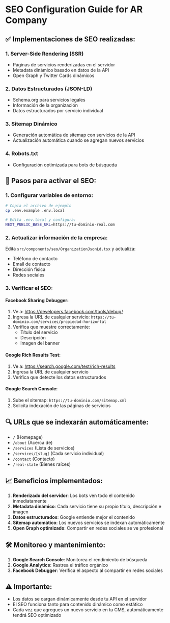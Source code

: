 # SEO Configuration Guide for AR Company

## ✅ Implementaciones de SEO realizadas:

### 1. **Server-Side Rendering (SSR)**

- Páginas de servicios renderizadas en el servidor
- Metadata dinámico basado en datos de la API
- Open Graph y Twitter Cards dinámicos

### 2. **Datos Estructurados (JSON-LD)**

- Schema.org para servicios legales
- Información de la organización
- Datos estructurados por servicio individual

### 3. **Sitemap Dinámico**

- Generación automática de sitemap con servicios de la API
- Actualización automática cuando se agregan nuevos servicios

### 4. **Robots.txt**

- Configuración optimizada para bots de búsqueda

## 🚀 Pasos para activar el SEO:

### 1. Configurar variables de entorno:

```bash
# Copia el archivo de ejemplo
cp .env.example .env.local

# Edita .env.local y configura:
NEXT_PUBLIC_BASE_URL=https://tu-dominio-real.com
```

### 2. Actualizar información de la empresa:

Edita `src/components/seo/OrganizationJsonLd.tsx` y actualiza:

- Teléfono de contacto
- Email de contacto
- Dirección física
- Redes sociales

### 3. Verificar el SEO:

#### Facebook Sharing Debugger:

1. Ve a: https://developers.facebook.com/tools/debug/
2. Ingresa la URL de cualquier servicio: `https://tu-dominio.com/services/propiedad-horizontal`
3. Verifica que muestre correctamente:
   - Título del servicio
   - Descripción
   - Imagen del banner

#### Google Rich Results Test:

1. Ve a: https://search.google.com/test/rich-results
2. Ingresa la URL de cualquier servicio
3. Verifica que detecte los datos estructurados

#### Google Search Console:

1. Sube el sitemap: `https://tu-dominio.com/sitemap.xml`
2. Solicita indexación de las páginas de servicios

## 🔍 URLs que se indexarán automáticamente:

- `/` (Homepage)
- `/about` (Acerca de)
- `/services` (Lista de servicios)
- `/services/[slug]` (Cada servicio individual)
- `/contact` (Contacto)
- `/real-state` (Bienes raíces)

## 📈 Beneficios implementados:

1. **Renderizado del servidor**: Los bots ven todo el contenido inmediatamente
2. **Metadata dinámico**: Cada servicio tiene su propio título, descripción e imagen
3. **Datos estructurados**: Google entiende mejor el contenido
4. **Sitemap automático**: Los nuevos servicios se indexan automáticamente
5. **Open Graph optimizado**: Compartir en redes sociales se ve profesional

## 🛠️ Monitoreo y mantenimiento:

1. **Google Search Console**: Monitorea el rendimiento de búsqueda
2. **Google Analytics**: Rastrea el tráfico orgánico
3. **Facebook Debugger**: Verifica el aspecto al compartir en redes sociales

## ⚠️ Importante:

- Los datos se cargan dinámicamente desde tu API en el servidor
- El SEO funciona tanto para contenido dinámico como estático
- Cada vez que agregues un nuevo servicio en tu CMS, automáticamente tendrá SEO optimizado

